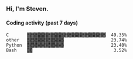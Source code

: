 ### Hi, I'm Steven.

#### Coding activity (past 7 days)
```
C       ▓▓▓▓▓▓▓▓▓▓▓▓▓▓▓▓▓▓▓▓▓▓▓▓▓▓▓▓▓▓  49.35%
other   ▓▓▓▓▓▓▓▓▓▓▓▓▓▓                  23.74%
Python  ▓▓▓▓▓▓▓▓▓▓▓▓▓▓                  23.40%
Bash    ▓▓                               3.52%
```
